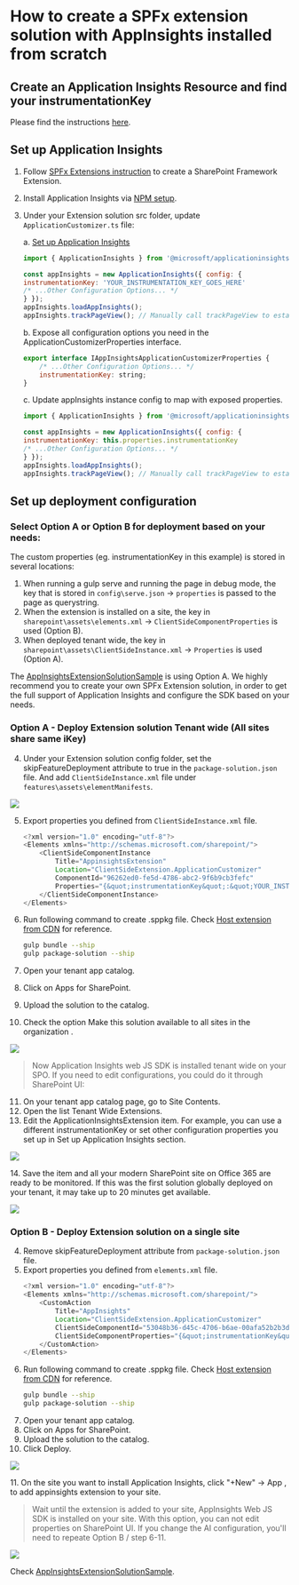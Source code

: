 # How to create a SPFx extension solution with AppInsights installed from scratch

## Create an Application Insights Resource and find your instrumentationKey
Please find the instructions [here](https://docs.microsoft.com/en-us/azure/azure-monitor/app/create-new-resource).

## Set up Application Insights 
1. Follow [SPFx Extensions instruction](https://docs.microsoft.com/en-us/sharepoint/dev/spfx/extensions/get-started/build-a-hello-world-extension) to create a SharePoint Framework Extension.
2. Install Application Insights via [NPM setup](https://github.com/microsoft/ApplicationInsights-JS#getting-started). 
3. Under your Extension solution src folder, update `ApplicationCustomizer.ts` file:

    a. [Set up Application Insights](https://github.com/microsoft/ApplicationInsights-JS#npm-setup-ignore-if-using-snippet-setup)
    ```js
    import { ApplicationInsights } from '@microsoft/applicationinsights-web'

    const appInsights = new ApplicationInsights({ config: {
    instrumentationKey: 'YOUR_INSTRUMENTATION_KEY_GOES_HERE'
    /* ...Other Configuration Options... */
    } });
    appInsights.loadAppInsights();
    appInsights.trackPageView(); // Manually call trackPageView to establish the current user/session/pageview
    ```

    b. Expose all configuration options you need in the ApplicationCustomizerProperties interface.
    ```js
    export interface IAppInsightsApplicationCustomizerProperties {
        /* ...Other Configuration Options... */
        instrumentationKey: string;
    }
    ```
    c. Update appInsights instance config to map with exposed properties.
    ```js
    import { ApplicationInsights } from '@microsoft/applicationinsights-web'

    const appInsights = new ApplicationInsights({ config: {
    instrumentationKey: this.properties.instrumentationKey
    /* ...Other Configuration Options... */
    } });
    appInsights.loadAppInsights();
    appInsights.trackPageView(); // Manually call trackPageView to establish the current user/session/pageview
    ```
## Set up deployment configuration
### Select Option A or Option B for deployment based on your needs: 
The custom properties (eg. instrumentationKey in this example) is stored in several locations: 
1. When running a gulp serve and running the page in debug mode, the key that is stored in `config\serve.json` -> `properties` is passed to the page as querystring.
2. When the extension is installed on a site, the key in `sharepoint\assets\elements.xml` -> `ClientSideComponentProperties` is used (Option B).
3. When deployed tenant wide, the key in `sharepoint\assets\ClientSideInstance.xml` -> `Properties` is used (Option A).

The [AppInsightsExtensionSolutionSample](https://github.com/microsoft/ApplicationInsights-JS/tree/master/SPO/AppInsightsExtensionSolutionSample) is using Option A. We highly recommend you to create your own SPFx Extension solution, in order to get the full support of Application Insights and configure the SDK based on your needs.

### Option A - Deploy Extension solution Tenant wide (All sites share same iKey)
4. Under your Extension solution config folder, set the skipFeatureDeployment attribute to true in the `package-solution.json` file. And add `ClientSideInstance.xml` file under `features\assets\elementManifests`.
<p><img src="./img/image3.png"/></p>

5. Export properties you defined from `ClientSideInstance.xml` file.
    ```js
    <?xml version="1.0" encoding="utf-8"?>
    <Elements xmlns="http://schemas.microsoft.com/sharepoint/">
        <ClientSideComponentInstance
            Title="AppinsightsExtension"
            Location="ClientSideExtension.ApplicationCustomizer"
            ComponentId="96262ed0-fe5d-4786-abc2-9f6b9cb3fefc"
            Properties="{&quot;instrumentationKey&quot;:&quot;YOUR_INSTRUMENTATION_KEY_GOES_HERE&quot;}">
        </ClientSideComponentInstance>
    </Elements>
    ```
    
6. Run following command to create .sppkg file. Check [Host extension from CDN](https://docs.microsoft.com/en-us/sharepoint/dev/spfx/extensions/get-started/hosting-extension-from-office365-cdn) for reference.
    ```sh
    gulp bundle --ship
    gulp package-solution --ship
    ```
7. Open your tenant app catalog.
8. Click on Apps for SharePoint.
9. Upload the solution to the catalog.
10. Check the option Make this solution available to all sites in the organization .
<p><img src="./img/image4.png"/></p>

> Now Application Insights web JS SDK is installed tenant wide on your SPO. If you need to edit configurations, you could do it through SharePoint UI: 

11. On your tenant app catalog page, go to Site Contents.
12. Open the list Tenant Wide Extensions.
13. Edit the ApplicationInsightsExtension item. For example, you can use a different instrumentationKey or set other configuration properties you set up in Set up Application Insights section.
<p><img src="./img/image5.png"/></p>
14. Save the item and all your modern SharePoint site on Office 365 are ready to be monitored. If this was the first solution globally deployed on your tenant, it may take up to 20 minutes get available.
<p><img src="./img/image6.png"/></p>

### Option B - Deploy Extension solution on a single site
4. Remove skipFeatureDeployment attribute from `package-solution.json` file.
5. Export properties you defined from `elements.xml` file.
    ```js
    <?xml version="1.0" encoding="utf-8"?>
    <Elements xmlns="http://schemas.microsoft.com/sharepoint/">
        <CustomAction
            Title="AppInsights"
            Location="ClientSideExtension.ApplicationCustomizer"
            ClientSideComponentId="53048b36-d45c-4706-b6ae-00afa52b2b3d"
            ClientSideComponentProperties="{&quot;instrumentationKey&quot;:&quot;YOUR_INSTRUMENTATION_KEY_GOES_HERE&quot;}">
        </CustomAction>
    </Elements>
    ```
6. Run following command to create .sppkg file. Check [Host extension from CDN](https://docs.microsoft.com/en-us/sharepoint/dev/spfx/extensions/get-started/hosting-extension-from-office365-cdn) for reference.
    ```sh
    gulp bundle --ship
    gulp package-solution --ship
    ```
7. Open your tenant app catalog.
8. Click on Apps for SharePoint.
9. Upload the solution to the catalog.
10. Click Deploy.
<p><img src="./img/image1.png"/></p>
11. On the site you want to install Application Insights, click "+New" -> App , to add appinsights extension to your site.

> Wait until the extension is added to your site, AppInsights Web JS SDK is installed on your site. With this option, you can not edit properties on SharePoint UI. If you change the AI configuration, you'll need to repeate Option B / step 6-11.
<p><img src="./img/image2.png"/></p>

Check [AppInsightsExtensionSolutionSample](https://github.com/microsoft/ApplicationInsights-JS/tree/master/SPO/AppInsightsExtensionSolutionSample). 
